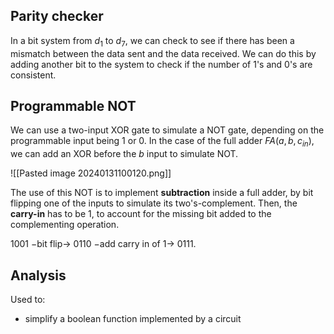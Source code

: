 ## Parity checker
In a bit system from $d_{1}$ to $d_7$, we can check to see if there has been a mismatch between the data sent and the data received. We can do this by adding another bit to the system to check if the number of 1's and 0's are consistent. 

## Programmable NOT
We can use a two-input XOR gate to simulate a NOT gate, depending on the programmable input being 1 or 0. In the case of the full adder $FA(a, b, c_{in})$, we can add an XOR before the $b$ input to simulate NOT. 

![[Pasted image 20240131100120.png]]

The use of this NOT is to implement **subtraction** inside a full adder, by bit flipping one of the inputs to simulate its two's-complement. Then, the **carry-in** has to be 1, to account for the missing bit added to the complementing operation.

1001 $-$bit flip$\rightarrow$ 0110 $-$add carry in of 1$\rightarrow$ 0111. 

## Analysis
Used to: 
- simplify a boolean function implemented by a circuit

